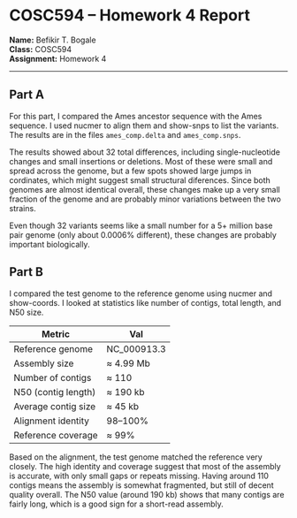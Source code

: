 # COSC594 – Homework 4 Report

**Name:** Befikir T. Bogale  
**Class:** COSC594  
**Assignment:** Homework 4

---

## Part A
For this part, I compared the  Ames ancestor sequence with the Ames sequence. I used nucmer to align them and show-snps to list the variants. The results are in the files `ames_comp.delta` and `ames_comp.snps`.

The results showed about 32 total differences, including single-nucleotide changes and small insertions or deletions. Most of these were small and spread across the genome, but a few spots showed large jumps in cordinates, which might suggest small structural diferences. Since both genomes are almost identical overall, these changes make up a very small fraction of the genome and are probably minor variations between the two strains.

Even though 32 variants seems like a small number for a 5+ million base pair genome (only about 0.0006% different), these changes are probably important biologically.


## Part B
I compared the test genome to the reference genome using nucmer and show-coords. I looked at   statistics like number of contigs, total length, and N50 size.

| Metric              | Val         |
| ------------------- | ----------- |
| Reference genome    | NC_000913.3 |
| Assembly size       | ≈ 4.99 Mb   |
| Number of contigs   | ≈ 110       |
| N50 (contig length) | ≈ 190 kb    |
| Average contig size | ≈ 45 kb     |
| Alignment identity  | 98–100%     |
| Reference coverage  | ≈ 99%       |
Based on the alignment, the test genome matched the reference very closely. The high identity and coverage suggest that most of the assembly is accurate, with only small gaps or repeats missing. Having around 110 contigs means the assembly is somewhat fragmented, but still of decent quality overall. The N50 value (around 190 kb) shows that many contigs are fairly long, which is a good sign for a short-read assembly.